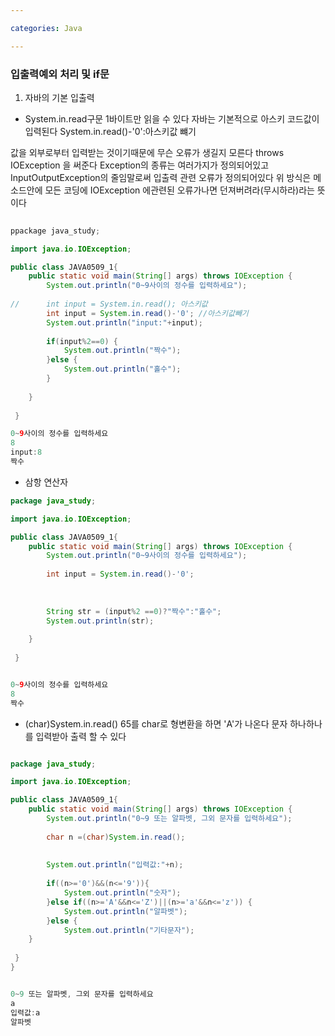 ```yaml
---

categories: Java

---
```




### 입출력예외 처리 및 if문


1. 자바의 기본 입출력

- System.in.read구문
1바이트만 읽을 수 있다
자바는 기본적으로 아스키 코드값이 입력된다
System.in.read()-'0':아스키값 뺴기 

값을 외부로부터 입력받는 것이기때문에 무슨 오류가 생길지 모른다  throws IOException 을 써준다 
Exception의 종류는 여러가지가 정의되어있고InputOutputException의 줄임말로써 입출력 관련 오류가 정의되어있다
위 방식은 메소드안에 모든 코딩에 IOException 에관련된 오류가나면 던져버려라(무시하라)라는 뜻이다





```java
  
ppackage java_study;

import java.io.IOException;

public class JAVA0509_1{
	public static void main(String[] args) throws IOException {
		System.out.println("0~9사이의 정수를 입력하세요");
		
//		int input = System.in.read(); 아스키값
        int input = System.in.read()-'0'; //아스키값빼기
		System.out.println("input:"+input);
		
		if(input%2==0) {
			System.out.println("짝수");
		}else {
			System.out.println("홀수");
		}
		
	}
	
 }	


```

```java
0~9사이의 정수를 입력하세요
8
input:8
짝수

```
- 삼항 연산자

```java
package java_study;

import java.io.IOException;

public class JAVA0509_1{
	public static void main(String[] args) throws IOException {
		System.out.println("0~9사이의 정수를 입력하세요");
		
		int input = System.in.read()-'0';
		
		
		
		String str = (input%2 ==0)?"짝수":"홀수";
		System.out.println(str);
		
	}
	
 }	



```

```java
0~9사이의 정수를 입력하세요
8
짝수

```



- (char)System.in.read()
65를 char로 형변환을 하면 'A'가 나온다
문자 하나하나를 입력받아 출력 할 수 있다



```java

package java_study;

import java.io.IOException;

public class JAVA0509_1{
	public static void main(String[] args) throws IOException {
		System.out.println("0~9 또는 알파벳, 그외 문자를 입력하세요");
		
		char n =(char)System.in.read();
		
		
		System.out.println("입력값:"+n);
		
		if((n>='0')&&(n<='9')){
			System.out.println("숫자");
		}else if((n>='A'&&n<='Z')||(n>='a'&&n<='z')) {
			System.out.println("알파벳");
		}else {
			System.out.println("기타문자");
	}
	
 }	
}

```
```java

0~9 또는 알파벳, 그외 문자를 입력하세요
a
입력값:a
알파벳

```


